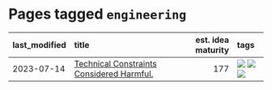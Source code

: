 # Pages tagged `engineering`

|last_modified|title|est. idea maturity|tags
|:---|:---|---:|:---|
|2023-07-14|[Technical Constraints Considered Harmful.](../constraints_considered_hazardous.md)|177|[![](https://img.shields.io/badge/tag-best_practices-dd597e)](../tags/best_practices.md) [![](https://img.shields.io/badge/tag-engineering-e8ae48)](../tags/engineering.md) [![](https://img.shields.io/badge/tag-publication-29349d)](../tags/publication.md)|